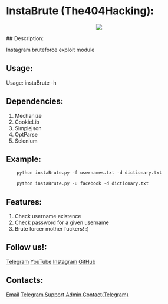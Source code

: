 # InstaBrute (The404Hacking):
<p align="center"><img src="http://forums.windowscentral.com/attachments/instagram/50396d1385186440t-947316_143336859186012_2088783896_n.png"</img></p>
## Description:

Instagram bruteforce exploit module

## Usage:

Usage: instaBrute -h

## Dependencies:

1. Mechanize
2. CookieLib
3. Simplejson
4. OptParse
5. Selenium

## Example:

```python
	python instaBrute.py -f usernames.txt -d dictionary.txt
```
```python
	python instaBrute.py -u facebook -d dictionary.txt
```	
## Features:

1. Check username existence
2. Check password for a given username
3. Brute forcer mother fuckers! :)

## Follow us!:

[Telegram](https://Telegram.me/The404Hacking)
[YouTube](https://www.youtube.com/channel/UCNk5YxAKwrJI18ISH9hLONw/videos)
[Instagram](https://instagram.com/The404Hacking)
[GitHub](http://github.com/The404Hacking)

## Contacts:

[Email](mailto:The404Hacking.Team@Gmail.Com)
[Telegram Support](https://t.me/The404Hacking_Bot)
[Admin Contact(Telegram)](https://t.me/MrHiddenRoBot)
